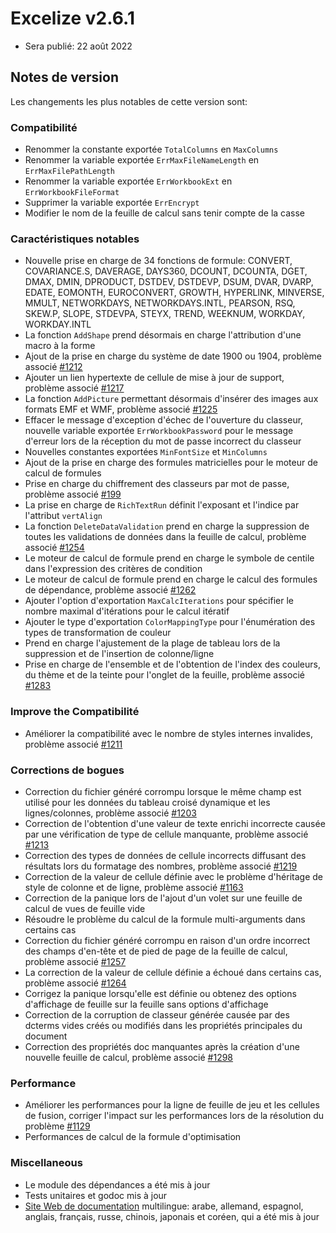 # Excelize v2.6.1

* Sera publié: 22 août 2022

## Notes de version

Les changements les plus notables de cette version sont:

### Compatibilité

* Renommer la constante exportée `TotalColumns` en `MaxColumns`
* Renommer la variable exportée `ErrMaxFileNameLength` en `ErrMaxFilePathLength`
* Renommer la variable exportée `ErrWorkbookExt` en `ErrWorkbookFileFormat`
* Supprimer la variable exportée `ErrEncrypt`
* Modifier le nom de la feuille de calcul sans tenir compte de la casse

### Caractéristiques notables

* Nouvelle prise en charge de 34 fonctions de formule: CONVERT, COVARIANCE.S, DAVERAGE, DAYS360, DCOUNT, DCOUNTA, DGET, DMAX, DMIN, DPRODUCT, DSTDEV, DSTDEVP, DSUM, DVAR, DVARP, EDATE, EOMONTH, EUROCONVERT, GROWTH, HYPERLINK, MINVERSE, MMULT, NETWORKDAYS, NETWORKDAYS.INTL, PEARSON, RSQ, SKEW.P, SLOPE, STDEVPA, STEYX, TREND, WEEKNUM, WORKDAY, WORKDAY.INTL
* La fonction `AddShape` prend désormais en charge l'attribution d'une macro à la forme
* Ajout de la prise en charge du système de date 1900 ou 1904, problème associé [#1212](https://github.com/xuri/excelize/issues/1212)
* Ajouter un lien hypertexte de cellule de mise à jour de support, problème associé [#1217](https://github.com/xuri/excelize/issues/1217)
* La fonction `AddPicture` permettant désormais d'insérer des images aux formats EMF et WMF, problème associé [#1225](https://github.com/xuri/excelize/issues/1225)
* Effacer le message d'exception d'échec de l'ouverture du classeur, nouvelle variable exportée `ErrWorkbookPassword` pour le message d'erreur lors de la réception du mot de passe incorrect du classeur
* Nouvelles constantes exportées `MinFontSize` et `MinColumns`
* Ajout de la prise en charge des formules matricielles pour le moteur de calcul de formules
* Prise en charge du chiffrement des classeurs par mot de passe, problème associé [#199](https://github.com/xuri/excelize/issues/199)
* La prise en charge de `RichTextRun` définit l'exposant et l'indice par l'attribut `vertAlign`
* La fonction `DeleteDataValidation` prend en charge la suppression de toutes les validations de données dans la feuille de calcul, problème associé [#1254](https://github.com/xuri/excelize/issues/1254)
* Le moteur de calcul de formule prend en charge le symbole de centile dans l'expression des critères de condition
* Le moteur de calcul de formule prend en charge le calcul des formules de dépendance, problème associé [#1262](https://github.com/xuri/excelize/issues/1262)
* Ajouter l'option d'exportation `MaxCalcIterations` pour spécifier le nombre maximal d'itérations pour le calcul itératif
* Ajouter le type d'exportation `ColorMappingType` pour l'énumération des types de transformation de couleur
* Prend en charge l'ajustement de la plage de tableau lors de la suppression et de l'insertion de colonne/ligne
* Prise en charge de l'ensemble et de l'obtention de l'index des couleurs, du thème et de la teinte pour l'onglet de la feuille, problème associé [#1283](https://github.com/xuri/excelize/issues/1283)

### Improve the Compatibilité

* Améliorer la compatibilité avec le nombre de styles internes invalides, problème associé [#1211](https://github.com/xuri/excelize/issues/1211)

### Corrections de bogues

* Correction du fichier généré corrompu lorsque le même champ est utilisé pour les données du tableau croisé dynamique et les lignes/colonnes, problème associé [#1203](https://github.com/xuri/excelize/issues/1203)
* Correction de l'obtention d'une valeur de texte enrichi incorrecte causée par une vérification de type de cellule manquante, problème associé [#1213](https://github.com/xuri/excelize/issues/1213)
* Correction des types de données de cellule incorrects diffusant des résultats lors du formatage des nombres, problème associé [#1219](https://github.com/xuri/excelize/issues/1219)
* Correction de la valeur de cellule définie avec le problème d'héritage de style de colonne et de ligne, problème associé [#1163](https://github.com/xuri/excelize/issues/1163)
* Correction de la panique lors de l'ajout d'un volet sur une feuille de calcul de vues de feuille vide
* Résoudre le problème du calcul de la formule multi-arguments dans certains cas
* Correction du fichier généré corrompu en raison d'un ordre incorrect des champs d'en-tête et de pied de page de la feuille de calcul, problème associé [#1257](https://github.com/xuri/excelize/issues/1257)
* La correction de la valeur de cellule définie a échoué dans certains cas, problème associé [#1264](https://github.com/xuri/excelize/issues/1264)
* Corrigez la panique lorsqu'elle est définie ou obtenez des options d'affichage de feuille sur la feuille sans options d'affichage
* Correction de la corruption de classeur générée causée par des dcterms vides créés ou modifiés dans les propriétés principales du document
* Correction des propriétés doc manquantes après la création d'une nouvelle feuille de calcul, problème associé [#1298](https://github.com/xuri/excelize/issues/1298)

### Performance

* Améliorer les performances pour la ligne de feuille de jeu et les cellules de fusion, corriger l'impact sur les performances lors de la résolution du problème [#1129](https://github.com/xuri/excelize/issues/1129)
* Performances de calcul de la formule d'optimisation

### Miscellaneous

* Le module des dépendances a été mis à jour
* Tests unitaires et godoc mis à jour
* [Site Web de documentation](https://xuri.me/excelize) multilingue: arabe, allemand, espagnol, anglais, français, russe, chinois, japonais et coréen, qui a été mis à jour
